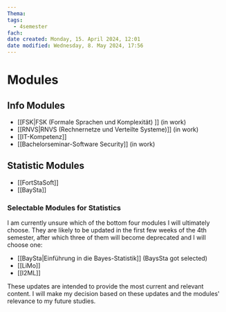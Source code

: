 ```yaml
---
Thema:
tags:
  - 4semester
fach: 
date created: Monday, 15. April 2024, 12:01
date modified: Wednesday, 8. May 2024, 17:56
---
```


# Modules

## Info Modules
- [[FSK|FSK (Formale Sprachen und Komplexität) ]] (in work)
- [[RNVS|RNVS (Rechnernetze und Verteilte Systeme)]] (in work)
- [[IT-Kompetenz]]
- [[Bachelorseminar-Software Security]] (in work)

## Statistic Modules

- [[FortStaSoft]]
- [[BaySta]]

### Selectable Modules for Statistics

I am currently unsure which of the bottom four modules I will ultimately choose. They are likely to be updated in the first few weeks of the 4th semester, after which three of them will become deprecated and I will choose one:

- [[BaySta|Einführung in die Bayes-Statistik]] (BaysSta got selected)
- [[LiMo]] 
- [[I2ML]]

These updates are intended to provide the most current and relevant content. I will make my decision based on these updates and the modules' relevance to my future studies.
